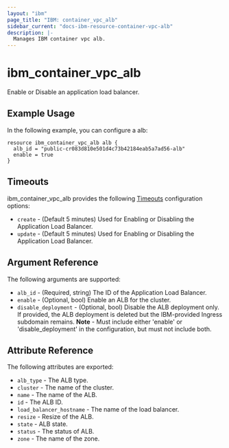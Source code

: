 ```yaml
---
layout: "ibm"
page_title: "IBM: container_vpc_alb"
sidebar_current: "docs-ibm-resource-container-vpc-alb"
description: |-
  Manages IBM container vpc alb.
---
```


# ibm\_container_vpc_alb

Enable or Disable an application load balancer. 

## Example Usage

In the following example, you can configure a alb:

```hcl
resource ibm_container_vpc_alb alb {
  alb_id = "public-cr083d810e501d4c73b42184eab5a7ad56-alb"
  enable = true
}

```

## Timeouts

ibm_container_vpc_alb provides the following [Timeouts](https://www.terraform.io/docs/configuration/resources.html#timeouts) configuration options:

* `create` - (Default 5 minutes) Used for Enabling or Disabling the Application Load Balancer.
* `update` - (Default 5 minutes) Used for Enabling or Disabling the Application Load Balancer.

## Argument Reference

The following arguments are supported:

* `alb_id` - (Required, string) The ID of the Application Load Balancer.
* `enable` - (Optional, bool)  Enable an ALB for the cluster.
* `disable_deployment` - (Optional, bool) Disable the ALB deployment only. If provided, the ALB deployment is deleted but the IBM-provided Ingress subdomain remains. 
**Note** - Must include either 'enable' or 'disable_deployment' in the configuration, but must not include both.


## Attribute Reference

The following attributes are exported:

* `alb_type` - The ALB type.
* `cluster` - The name of the cluster.
* `name` - The name of the ALB.
* `id` - The ALB ID.
* `load_balancer_hostname` - The name of the load balancer.
* `resize` - Resize of the ALB.
* `state` - ALB state.
* `status` - The status of ALB.
* `zone` - The name of the zone.